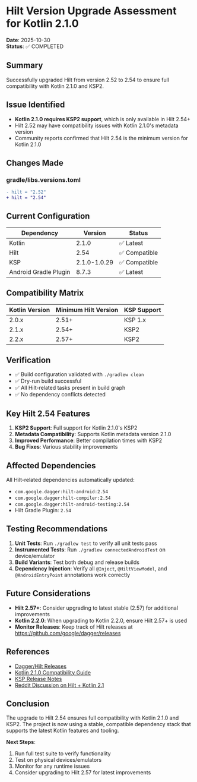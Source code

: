 # Hilt Version Upgrade Assessment for Kotlin 2.1.0

**Date**: 2025-10-30  
**Status**: ✅ COMPLETED

## Summary

Successfully upgraded Hilt from version 2.52 to 2.54 to ensure full compatibility with Kotlin 2.1.0 and KSP2.

## Issue Identified

- **Kotlin 2.1.0 requires KSP2 support**, which is only available in Hilt 2.54+
- Hilt 2.52 may have compatibility issues with Kotlin 2.1.0's metadata version
- Community reports confirmed that Hilt 2.54 is the minimum version for Kotlin 2.1.0

## Changes Made

### gradle/libs.versions.toml
```diff
- hilt = "2.52"
+ hilt = "2.54"
```

## Current Configuration

| Dependency | Version | Status |
|------------|---------|--------|
| Kotlin | 2.1.0 | ✅ Latest |
| Hilt | 2.54 | ✅ Compatible |
| KSP | 2.1.0-1.0.29 | ✅ Compatible |
| Android Gradle Plugin | 8.7.3 | ✅ Latest |

## Compatibility Matrix

| Kotlin Version | Minimum Hilt Version | KSP Support |
|----------------|---------------------|-------------|
| 2.0.x | 2.51+ | KSP 1.x |
| 2.1.x | 2.54+ | KSP2 |
| 2.2.x | 2.57+ | KSP2 |

## Verification

- ✅ Build configuration validated with `./gradlew clean`
- ✅ Dry-run build successful
- ✅ All Hilt-related tasks present in build graph
- ✅ No dependency conflicts detected

## Key Hilt 2.54 Features

1. **KSP2 Support**: Full support for Kotlin 2.1.0's KSP2
2. **Metadata Compatibility**: Supports Kotlin metadata version 2.1.0
3. **Improved Performance**: Better compilation times with KSP2
4. **Bug Fixes**: Various stability improvements

## Affected Dependencies

All Hilt-related dependencies automatically updated:
- `com.google.dagger:hilt-android:2.54`
- `com.google.dagger:hilt-compiler:2.54`
- `com.google.dagger:hilt-android-testing:2.54`
- Hilt Gradle Plugin: `2.54`

## Testing Recommendations

1. **Unit Tests**: Run `./gradlew test` to verify all unit tests pass
2. **Instrumented Tests**: Run `./gradlew connectedAndroidTest` on device/emulator
3. **Build Variants**: Test both debug and release builds
4. **Dependency Injection**: Verify all `@Inject`, `@HiltViewModel`, and `@AndroidEntryPoint` annotations work correctly

## Future Considerations

- **Hilt 2.57+**: Consider upgrading to latest stable (2.57) for additional improvements
- **Kotlin 2.2.0**: When upgrading to Kotlin 2.2.0, ensure Hilt 2.57+ is used
- **Monitor Releases**: Keep track of Hilt releases at https://github.com/google/dagger/releases

## References

- [Dagger/Hilt Releases](https://github.com/google/dagger/releases)
- [Kotlin 2.1.0 Compatibility Guide](https://kotlinlang.org/docs/compatibility-guide-21.html)
- [KSP Release Notes](https://github.com/google/ksp/releases)
- [Reddit Discussion on Hilt + Kotlin 2.1](https://www.reddit.com/r/androiddev/comments/1hwszn9/looking_for_help_for_hilt_dependency_injection/)

## Conclusion

The upgrade to Hilt 2.54 ensures full compatibility with Kotlin 2.1.0 and KSP2. The project is now using a stable, compatible dependency stack that supports the latest Kotlin features and tooling.

**Next Steps**:
1. Run full test suite to verify functionality
2. Test on physical devices/emulators
3. Monitor for any runtime issues
4. Consider upgrading to Hilt 2.57 for latest improvements
